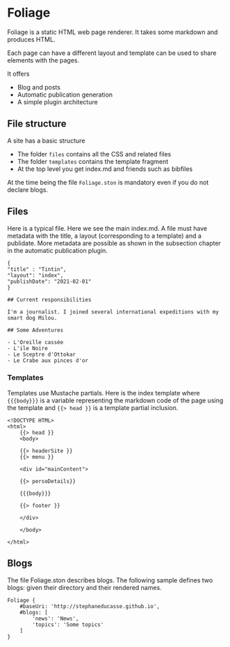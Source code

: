 # Foliage

Foliage is a static HTML web page renderer. 
It takes some markdown and produces HTML.

Each page can have a different layout and template can be used to share
elements with the pages. 

It offers
- Blog and posts
- Automatic publication generation 
- A simple plugin architecture

## File structure

A site has a basic structure

- The folder `files` contains all the CSS and related files
- The folder `templates` contains the template fragment
- At the top level you get index.md and friends such as bibfiles

At the time being the file `Foliage.ston` is mandatory even if you do not declare blogs.


## Files

Here is a typical file. Here we see the main index.md.
A file must have metadata with the title, a layout (corresponding to a template) and a publidate.
More metadata are possible as shown in the subsection chapter in the automatic publication plugin.

```
{
"title" : "Tintin",
"layout": "index",
"publishDate": "2021-02-01"
}

## Current responsibilities

I'm a journalist. I joined several international expeditions with my smart dog Milou. 

## Some Adventures

- L'Oreille cassée
- L'ile Noire
- Le Sceptre d'Ottokar
- Le Crabe aux pinces d'or
```

### Templates

Templates use Mustache partials. Here is the index template where `{{{body}}}` is a variable representing the markdown code of the page using the template and `{{> head }}` is a template partial inclusion. 

```
<!DOCTYPE HTML>
<html>
	{{> head }}
	<body>
	
	{{> headerSite }}
	{{> menu }}

	<div id="mainContent">
		
	{{> persoDetails}}

	{{{body}}}
	
	{{> footer }}
	
	</div>
	
	</body>
	
</html>
```


## Blogs

The file Foliage.ston describes blogs.
The following sample defines two blogs: given their directory and their rendered names. 

```
Foliage {
	#baseUri: 'http://stephaneducasse.github.io',
	#blogs: [ 
		'news': 'News', 
		'topics': 'Some topics' 
	]
}
```
